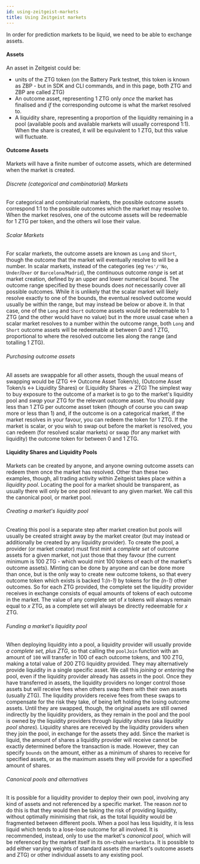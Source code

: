 ```yaml
---
id: using-zeitgeist-markets
title: Using Zeitgeist markets
---
```


In order for prediction markets to be liquid, we need to be able to exchange
assets.

#### Assets

An asset in Zeitgeist could be:

- units of the ZTG token (on the Battery Park testnet, this token is known as
  ZBP - but in SDK and CLI commands, and in this page, both ZTG and ZBP are
  called ZTG)
- An outcome asset, representing 1 ZTG only _once_ the market has finalised and
  _if_ the corresponding outcome is what the market resolved to.
- A liquidity share, representing a proportion of the liquidity remaining in a
  pool (available pools and available markets will usually correspond 1:1). When
  the share is created, it will be equivalent to 1 ZTG, but this value will
  fluctuate.

#### Outcome Assets

Markets will have a finite number of outcome assets, which are determined when
the market is created.

###### Discrete (categorical and combinatorial) Markets

For categorical and combinatorial markets, the possible outcome assets
correspond 1:1 to the possible outcomes which the market may resolve to. When
the market resolves, one of the outcome assets will be redeemable for 1 ZTG per
token, and the others wil lose their value.

###### Scalar Markets

For scalar markets, the outcome assets are known as `Long` and `Short`, though
the outcome that the market will eventually resolve to will be a number. In
scalar markets, instead of the categories (eg `Yes'/'No`, `Under`/`Over` or
`Barcelona`/`Madrid`), the continuous outcome _range_ is set at market creation,
defined by an upper and lower numerical bound. The outcome range specified by
these bounds does _not_ necessarily cover all possible outcomes. While it is
unlikely that the scalar market will likely resolve exactly to one of the
bounds, the eventual resolved outcome would usually be within the range, but may
instead be below or above it. In that case, one of the `Long` and `Short`
outcome assets would be redeemable to 1 ZTG (and the other would have no value)
but in the more usual case when a scalar market resolves to a number within the
outcome range, both `Long` and `Short` outcome assets will be redeemable at
between 0 and 1 ZTG, proportional to where the resolved outcome lies along the
range (and totalling 1 ZTG).

###### Purchasing outcome assets

All assets are swappable for all other assets, though the usual means of
swapping would be (ZTG <-> Outcome Asset Token/s), (Outcome Asset Token/s <->
Liquidity Shares) or (Liquidity Shares -> ZTG) The simplest way to buy exposure
to the outcome of a market is to go to the market's liquidity pool and _swap_
your ZTG for the relevant outcome asset. You should pay less than 1 ZTG per
outcome asset token (though of course you can swap more or less than 1) and, if
the outcome is on a categorical market, if the market resolves in your favour,
you can redeem the token for 1 ZTG. If the market is scalar, or you wish to swap
out before the market is resolved, you can redeem (for resolved scalar markets)
or swap (for any market with liquidity) the outcome token for between 0 and 1
ZTG.

#### Liquidity Shares and Liquidity Pools

Markets can be created by anyone, and anyone owning outcome assets can redeem
them once the market has resolved. Other than these two examples, though, all
trading activity within Zeitgeist takes place within a _liquidity pool_.
Locating the pool for a market should be transparent, as usually there will only
be one pool relevant to any given market. We call this the canonical pool, or
market pool.

###### Creating a market's liquidity pool

Creating this pool is a separate step after market creation but pools will
usually be created straight away by the market creator (but may instead or
additionally be created by any liquidity provider). To create the pool, a
provider (or market creator) must first mint a _complete set_ of outcome assets
for a given market, not just those that they favour (the current minimum is 100
ZTG - which would mint 100 tokens of each of the market's outcome assets).
Minting can be done by anyone and can be done more than once, but is the only
way to create new outcome tokens, so that every outcome token which exists is
backed 1:_(n-1)_ by tokens for the _(n-1)_ other outcomes. So for each ZTG
provided, the complete set the liquidity provider receives in exchange consists
of equal amounts of tokens of each outcome in the market. The value of any
complete set of _x_ tokens will always remain equal to _x_ ZTG, as a complete
set will always be directly redeemable for _x_ ZTG.

###### Funding a market's liquidity pool

When deploying liquidity into a pool, a liquidity provider will usually provide
_a complete set, plus ZTG_, so that calling the `poolJoin` function with an
amount of `100` will transfer in 100 of each outcome tokens, and 100 ZTG, making
a total value of 200 ZTG liquidity provided. They may alternatively provide
liquidity in a single specific asset. We call this _joining_ or _entering_ the
pool, even if the liquidity provider already has assets in the pool. Once they
have transferred in assets, the liquidity providers no longer control those
assets but will receive fees when others swap them with their own assets
(usually ZTG). The liquidity providers receive fees from these swaps to
compensate for the risk they take, of being left holding the losing outcome
assets. Until they are swapped, though, the original assets are still owned
indirectly by the liquidity providers, as they remain in the pool and the pool
is owned by the liquidity providers through _liquidity shares_ (aka _liquidity
pool shares_). Liquidity shares are received by the liquidity providers when
they join the pool, in exchange for the assets they add. Since the market is
liquid, the amount of shares a liquidity provider will receive cannot be exactly
determined before the transaction is made. However, they can specify `bounds` on
the amount, either as a minimum of shares to receive for specified assets, or as
the maximum assets they will provide for a specified amount of shares.

###### Canonical pools and alternatives

It is possible for a liquidity provider to deploy their own pool, involving any
kind of assets and not referenced by a specific market. The reason _not_ to do
this is that they would then be taking the risk of providing liquidity, without
optimally minimising that risk, as the total liquidity would be fragmented
between different pools. When a pool has less liquidity, it is less liquid which
tends to a lose-lose outcome for all involved. It is recommended, instead, only
to use the market's _canonical pool_, which will be referenced by the market
itself in its on-chain `marketData`. It is possible to add either varying
weights of standard assets (the market's outcome assets and ZTG) or other
individual assets to any existing pool.
